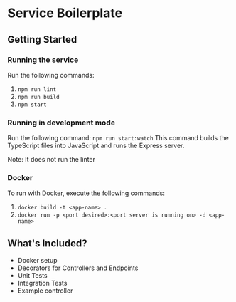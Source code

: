 # Service Boilerplate
## Getting Started
### Running the service
Run the following commands:
1. `npm run lint`
2. `npm run build`
3. `npm start`

### Running in development mode
Run the following command: `npm run start:watch`
This command builds the TypeScript files into JavaScript and runs the Express server.

Note: It does not run the linter

### Docker
To run with Docker, execute the following commands:
1. `docker build -t <app-name> .`
2. `docker run -p <port desired>:<port server is running on> -d <app-name>`

## What's Included?
* Docker setup
* Decorators for Controllers and Endpoints
* Unit Tests
* Integration Tests
* Example controller